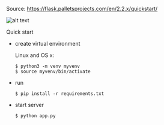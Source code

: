 
Source: https://flask.palletsprojects.com/en/2.2.x/quickstart/

![alt text](https://github.com/dizzysummer/socketIoChat/blob/main/Screenshot.png?raw=true)

Quick start

- create virtual environment

  Linux and OS x:
  
  ```
  $ python3 -m venv myvenv
  $ source myvenv/bin/activate
  ```

- run 

  ```
  $ pip install -r requirements.txt
  ```
- start server 

  ```
  $ python app.py

  ```
